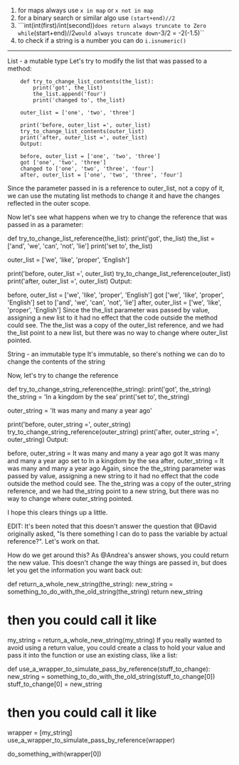 1) for maps always use ``x in map`` or ``x not in map``
2) for a binary search or similar algo use ``(start+end)//2``
3) ```int(int(first)/int(second))`` does return always truncate to Zero while ``(start+end)//2`` would always truncate down ``-3/2 = -2(-1.5)``
4) to check if a string is a number you can do ``i.isnumeric()``


-----
List - a mutable type
Let's try to modify the list that was passed to a method:
```
    def try_to_change_list_contents(the_list):
        print('got', the_list)
        the_list.append('four')
        print('changed to', the_list)

    outer_list = ['one', 'two', 'three']

    print('before, outer_list =', outer_list)
    try_to_change_list_contents(outer_list)
    print('after, outer_list =', outer_list)
    Output:

    before, outer_list = ['one', 'two', 'three']
    got ['one', 'two', 'three']
    changed to ['one', 'two', 'three', 'four']
    after, outer_list = ['one', 'two', 'three', 'four']
```
Since the parameter passed in is a reference to outer_list, not a copy of it, we can use the mutating list methods to change it and have the changes reflected in the outer scope.

Now let's see what happens when we try to change the reference that was passed in as a parameter:

def try_to_change_list_reference(the_list):
    print('got', the_list)
    the_list = ['and', 'we', 'can', 'not', 'lie']
    print('set to', the_list)

outer_list = ['we', 'like', 'proper', 'English']

print('before, outer_list =', outer_list)
try_to_change_list_reference(outer_list)
print('after, outer_list =', outer_list)
Output:

before, outer_list = ['we', 'like', 'proper', 'English']
got ['we', 'like', 'proper', 'English']
set to ['and', 'we', 'can', 'not', 'lie']
after, outer_list = ['we', 'like', 'proper', 'English']
Since the the_list parameter was passed by value, assigning a new list to it had no effect that the code outside the method could see. The the_list was a copy of the outer_list reference, and we had the_list point to a new list, but there was no way to change where outer_list pointed.

String - an immutable type
It's immutable, so there's nothing we can do to change the contents of the string

Now, let's try to change the reference

def try_to_change_string_reference(the_string):
    print('got', the_string)
    the_string = 'In a kingdom by the sea'
    print('set to', the_string)

outer_string = 'It was many and many a year ago'

print('before, outer_string =', outer_string)
try_to_change_string_reference(outer_string)
print('after, outer_string =', outer_string)
Output:

before, outer_string = It was many and many a year ago
got It was many and many a year ago
set to In a kingdom by the sea
after, outer_string = It was many and many a year ago
Again, since the the_string parameter was passed by value, assigning a new string to it had no effect that the code outside the method could see. The the_string was a copy of the outer_string reference, and we had the_string point to a new string, but there was no way to change where outer_string pointed.

I hope this clears things up a little.

EDIT: It's been noted that this doesn't answer the question that @David originally asked, "Is there something I can do to pass the variable by actual reference?". Let's work on that.

How do we get around this?
As @Andrea's answer shows, you could return the new value. This doesn't change the way things are passed in, but does let you get the information you want back out:

def return_a_whole_new_string(the_string):
    new_string = something_to_do_with_the_old_string(the_string)
    return new_string

# then you could call it like
my_string = return_a_whole_new_string(my_string)
If you really wanted to avoid using a return value, you could create a class to hold your value and pass it into the function or use an existing class, like a list:

def use_a_wrapper_to_simulate_pass_by_reference(stuff_to_change):
    new_string = something_to_do_with_the_old_string(stuff_to_change[0])
    stuff_to_change[0] = new_string

# then you could call it like
wrapper = [my_string]
use_a_wrapper_to_simulate_pass_by_reference(wrapper)

do_something_with(wrapper[0])